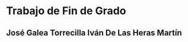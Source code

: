 # Trabajo de Fin de Grado

José Galea Torrecilla   Iván De Las Heras Martín
------------------------------------------------
